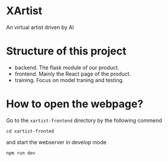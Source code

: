 # XArtist
An virtual artist driven by AI


# Structure of this project

- backend. The flask module of our product.
- frontend. Mainly the React page of the product.
- training. Focus on model traning and testing.


# How to open the webpage?

Go to the `xartist-frontend` directory by the following commend

```shell
cd xartist-fronted
```

and start the webserver in develop mode

```shell
npm run dev
```